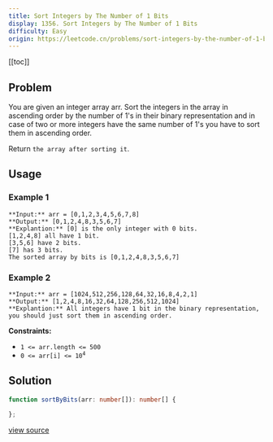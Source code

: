 ```yaml
---
title: Sort Integers by The Number of 1 Bits
display: 1356. Sort Integers by The Number of 1 Bits
difficulty: Easy
origin: https://leetcode.cn/problems/sort-integers-by-the-number-of-1-bits
---
```


[[toc]]

## Problem

You are given an integer array arr. Sort the integers in the array in ascending order by the number of 1&#39;s in their binary representation and in case of two or more integers have the same number of 1&#39;s you have to sort them in ascending order.

Return `the array after sorting it`.

 ## Usage

### Example 1

```
**Input:** arr = [0,1,2,3,4,5,6,7,8]
**Output:** [0,1,2,4,8,3,5,6,7]
**Explantion:** [0] is the only integer with 0 bits.
[1,2,4,8] all have 1 bit.
[3,5,6] have 2 bits.
[7] has 3 bits.
The sorted array by bits is [0,1,2,4,8,3,5,6,7]
```

### Example 2

```
**Input:** arr = [1024,512,256,128,64,32,16,8,4,2,1]
**Output:** [1,2,4,8,16,32,64,128,256,512,1024]
**Explantion:** All integers have 1 bit in the binary representation, you should just sort them in ascending order.
```

 
**Constraints:**

- <code>1 &lt;= arr.length &lt;= 500</code>
- <code>0 &lt;= arr[i] &lt;= 10<sup>4</sup></code>


## Solution

```ts
function sortByBits(arr: number[]): number[] {

};
```

[view source](https://leetcode.cn/problems/sort-integers-by-the-number-of-1-bits)
